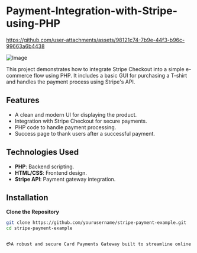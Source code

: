 # Payment-Integration-with-Stripe-using-PHP

https://github.com/user-attachments/assets/98121c74-7b9e-44f3-b96c-99663a6b4438

![Image](https://github.com/user-attachments/assets/bb6277d6-6e23-45fc-b83d-50dc2250109a)

This project demonstrates how to integrate Stripe Checkout into a simple e-commerce flow using PHP. It includes a basic GUI for purchasing a T-shirt and handles the payment process using Stripe's API.

## Features
- A clean and modern UI for displaying the product.
- Integration with Stripe Checkout for secure payments.
- PHP code to handle payment processing.
- Success page to thank users after a successful payment.

## Technologies Used
- **PHP**: Backend scripting.
- **HTML/CSS**: Frontend design.
- **Stripe API**: Payment gateway integration.

## Installation

 **Clone the Repository**
   ```bash
   git clone https://github.com/yourusername/stripe-payment-example.git
   cd stripe-payment-example


💳A robust and secure Card Payments Gateway built to streamline online transactions

